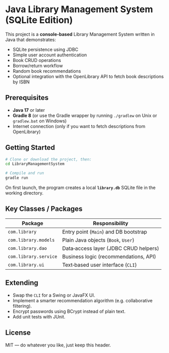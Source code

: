 # Java Library Management System (SQLite Edition)

This project is a **console-based** Library Management System written in Java that demonstrates:

* SQLite persistence using JDBC
* Simple user account authentication
* Book CRUD operations
* Borrow/return workflow
* Random book recommendations
* Optional integration with the OpenLibrary API to fetch book descriptions by ISBN

## Prerequisites

* **Java 17** or later
* **Gradle 8** (or use the Gradle wrapper by running `./gradlew` on Unix or `gradlew.bat` on Windows)
* Internet connection (only if you want to fetch descriptions from OpenLibrary)

## Getting Started

```bash
# Clone or download the project, then:
cd LibraryManagementSystem

# Compile and run
gradle run
```

On first launch, the program creates a local **`library.db`** SQLite file in the working directory.

## Key Classes / Packages

| Package               | Responsibility                          |
|-----------------------|------------------------------------------|
| `com.library`         | Entry point (`Main`) and DB bootstrap    |
| `com.library.models`  | Plain Java objects (`Book`, `User`)      |
| `com.library.dao`     | Data‑access layer (JDBC CRUD helpers)    |
| `com.library.service` | Business logic (recommendations, API)    |
| `com.library.ui`      | Text‑based user interface (`CLI`)        |

## Extending

* Swap the `CLI` for a Swing or JavaFX UI.
* Implement a smarter recommendation algorithm (e.g. collaborative filtering).
* Encrypt passwords using BCrypt instead of plain text.
* Add unit tests with JUnit.

## License

MIT — do whatever you like, just keep this header.
